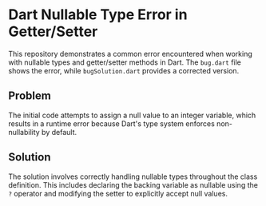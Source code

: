 # Dart Nullable Type Error in Getter/Setter

This repository demonstrates a common error encountered when working with nullable types and getter/setter methods in Dart.  The `bug.dart` file shows the error, while `bugSolution.dart` provides a corrected version.

## Problem
The initial code attempts to assign a null value to an integer variable, which results in a runtime error because Dart's type system enforces non-nullability by default. 

## Solution
The solution involves correctly handling nullable types throughout the class definition.  This includes declaring the backing variable as nullable using the `?` operator and modifying the setter to explicitly accept null values.